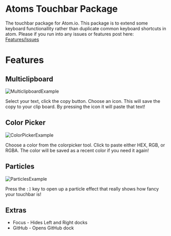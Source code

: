 # Atoms Touchbar Package

The touchbar package for Atom.io. This package is to extend some keyboard functionallity rather than duplicate common keyboard shortcuts in atom. Please if you run into any issues or features post here: [Features/Issues](https://github.com/sean-codes/atoms-touchbar/issues)

# Features

## Multiclipboard

![MulticlipboardExample](https://github.com/sean-codes/atom-touchbar/raw/master/example/example_clipboard_small.gif)

Select your text, click the copy button. Choose an icon. This will save the copy to your clip board. By pressing the icon it will paste that text!

## Color Picker

![ColorPickerExample](https://github.com/sean-codes/atom-touchbar/raw/master/example/example_paint_small.gif)

Choose a color from the colorpicker tool. Click to paste either HEX, RGB, or RGBA. The color will be saved as a recent color if you need it again!

## Particles

![ParticlesExample](https://github.com/sean-codes/atom-touchbar/raw/master/example/example_particles_small.gif)

Press the `:]` key to open up a particle effect that really shows how fancy your touchbar is! 

## Extras
   * Focus - Hides Left and Right docks
   * GitHub - Opens GitHub dock
